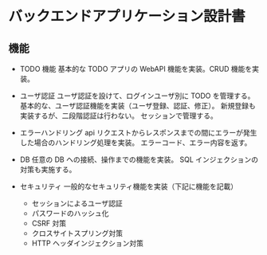 # バックエンドアプリケーション設計書

## 機能

- TODO 機能
  基本的な TODO アプリの WebAPI 機能を実装。CRUD 機能を実装。

- ユーザ認証
  ユーザ認証を設けて、ログインユーザ別に TODO を管理する。  
  基本的な、ユーザ認証機能を実装（ユーザ登録、認証、修正）。
  新規登録も実装するが、二段階認証は行わない。
  セッションで管理する。

- エラーハンドリング
  api リクエストからレスポンスまでの間にエラーが発生した場合のハンドリング処理を実装。
  エラーコード、エラー内容を返す。

- DB
  任意の DB ヘの接続、操作までの機能を実装。
  SQL インジェクションの対策も実施する。

- セキュリティ
  一般的なセキュリティ機能を実装（下記に機能を記載）
  - セッションによるユーザ認証
  - パスワードのハッシュ化
  - CSRF 対策
  - クロスサイトスプリング対策
  - HTTP ヘッダインジェクション対策
